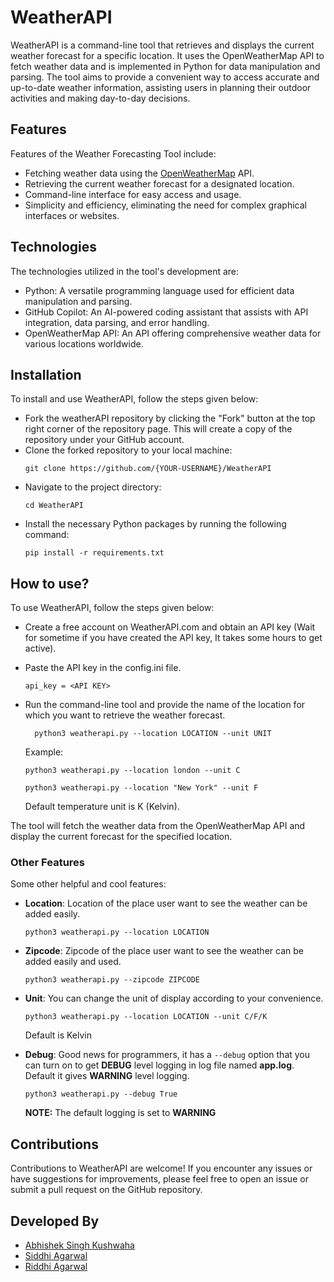 
# WeatherAPI

WeatherAPI is a command-line tool that retrieves and displays the current weather forecast for a specific location. It uses the OpenWeatherMap API to fetch weather data and is implemented in Python for data manipulation and parsing. The tool aims to provide a convenient way to access accurate and up-to-date weather information, assisting users in planning their outdoor activities and making day-to-day decisions.

## Features

Features of the Weather Forecasting Tool include:

- Fetching weather data using the [OpenWeatherMap](https://openweathermap.org/current) API.
- Retrieving the current weather forecast for a designated location.
- Command-line interface for easy access and usage.
- Simplicity and efficiency, eliminating the need for complex graphical interfaces or websites.

## Technologies
The technologies utilized in the tool's development are:

- Python: A versatile programming language used for efficient data manipulation and parsing.
- GitHub Copilot: An AI-powered coding assistant that assists with API integration, data parsing, and error handling.
- OpenWeatherMap API: An API offering comprehensive weather data for various locations worldwide.

## Installation

To install and use WeatherAPI, follow the steps given below:
- Fork the weatherAPI repository by clicking the "Fork" button at the top right corner of the repository page. This will create a copy of the repository under your GitHub account.
- Clone the forked repository to your local machine:
  ```
  git clone https://github.com/{YOUR-USERNAME}/WeatherAPI   
  ```
- Navigate to the project directory: 
  ```
  cd WeatherAPI
  ```
- Install the necessary Python packages by running the following command:
  ```
  pip install -r requirements.txt
  ```


## How to use?

To use WeatherAPI, follow the steps given below:

- Create a free account on WeatherAPI.com and obtain an API key (Wait for sometime if you have created the API key, It takes some hours to get active).
- Paste the API key in the config.ini file.
    ```
    api_key = <API KEY>
    ```
- Run the command-line tool and provide the name of the location for which you want to retrieve the weather forecast.
  ```
    python3 weatherapi.py --location LOCATION --unit UNIT
    ```

  Example:
    ```
    python3 weatherapi.py --location london --unit C
    ```
    ```
    python3 weatherapi.py --location "New York" --unit F
    ```
    Default temperature unit is K (Kelvin).

The tool will fetch the weather data from the OpenWeatherMap API and display the current forecast for the specified location.

### Other Features
Some other helpful and cool features:
- **Location**: Location of the place user want to see the weather can be added easily.
  ```
  python3 weatherapi.py --location LOCATION
  ```
- **Zipcode**: Zipcode of the place user want to see the weather can be added easily and used.
  ```
  python3 weatherapi.py --zipcode ZIPCODE
  ```
- **Unit**: You can change the unit of display according to your convenience.
  ```
  python3 weatherapi.py --location LOCATION --unit C/F/K
  ```
  Default is Kelvin

- **Debug**: Good news for programmers, it has a ``--debug`` option that you can turn on to get **DEBUG** level logging in log file named **app.log**. Default it gives **WARNING** level logging.
  ```
  python3 weatherapi.py --debug True
  ```
  **NOTE:** The default logging is set to **WARNING** 

## Contributions

Contributions to WeatherAPI are welcome! If you encounter any issues or have suggestions for improvements, please feel free to open an issue or submit a pull request on the GitHub repository.

## Developed By  

- [Abhishek Singh Kushwaha](https://github.com/ASK-03)
- [Siddhi Agarwal](https://github.com/agaSiddhi)
- [Riddhi Agarwal](https://github.com/riddhi1703)
